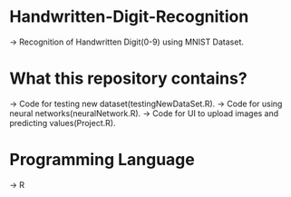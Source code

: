 # Handwritten-Digit-Recognition
-> Recognition of Handwritten Digit(0-9) using MNIST Dataset.

# What this repository contains?
-> Code for testing new dataset(testingNewDataSet.R).
-> Code for using neural networks(neuralNetwork.R).
-> Code for UI to upload images and predicting values(Project.R).

# Programming Language
-> R
